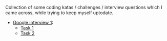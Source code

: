 Collection of some coding katas / challenges / interview questions which I came across, while trying to keep myself uptodate.

- [Google interview 1](https://www.youtube.com/watch?v=rw4s4M3hFfs):
    - [Task 1](./google-interview-1/src/task1/README.md)
    - [Task 2](./google-interview-1/src/task2/README.md)